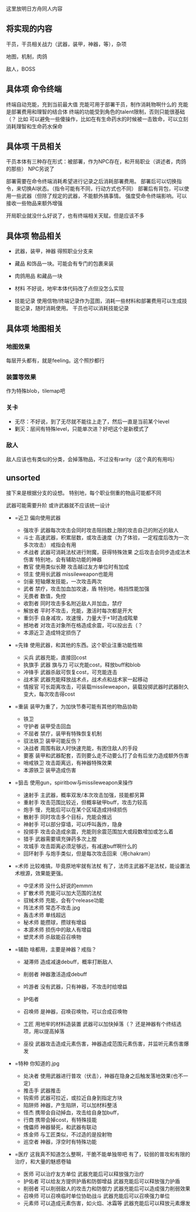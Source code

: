 这里放明日方舟同人内容
## 将实现的内容
干员，干员相关战力（武器，装甲，神器，等），杂项

地图，机制，肉鸽

敌人，BOSS

## 具体项 命令终端
终端自动充能，充到当前最大值
充能可用于部署干员，制作消耗物啊什么的
充能是部署费用和理智的结合体
终端的功能受到角色的talent限制，否则只能很基础（？
比如 可以避免一些傻操作，比如在有生命药水的时候被一击致命，可以立刻消耗理智和生命药水保命

## 具体项 干员相关
干员本体有三种存在形式：被部署，作为NPC存在，和开局职业（讲述者，肉鸽的那些）
NPC另说了

部署需要在命令终端消耗希望进行记录之后消耗部署费用。
部署后可以切换指令，来切换AI状态。（指令可能有不同，行动方式也不同）
部署后有背包，可以使用一些武器（但除了规定的武器，不能额外搞事情。
强度受命令终端影响。可以接收一些物品来额外增强

开局职业就没什么好说了，也有终端相关天赋，但是应该不多

## 具体项 物品相关
- 武器，装甲，神器
得照职业分支来

- 藏品
和饰品一块。可能会有专门的包裹来装

- 肉鸽用品
和藏品一块

- 材料
不好说，地牢本体代码改了点但没怎么实现

- 技能记录
使用信物/终端记录作为蓝图，消耗一些材料和部署费用可以生成技能记录，随时消耗使用。
干员也可以消耗技能记录

## 具体项 地图相关
### 地图效果
每层开头都有，就是feeling。这个照抄都行
### 装置等效果
作为特殊blob，tilemap吧
### 关卡
- 无尽：不好说，到了无尽就不能往上走了，然后一直是当前某个level
- 剿灭：层间有特殊level，只能单次进？好吧这个是新模式了

### 敌人
敌人应该也有类似的分类，会掉落物品，不过没有rarity（这个真的有用吗）

## unsorted

接下来是根据分支的设想。
特别地，每个职业侧重的物品可能都不同

武器可能需要升阶
或许武器就不应该统一设计
- =近卫
  偏向使用武器
  - 强攻手
    武器每次攻击会同时攻击阻挡数上限的攻击自己的附近的敌人
  - 斗士
    高速武器，积累层数，或攻击速度（为了体验，一定程度后改为一次多次攻击）
    戒指会有用
  - 术战者
    武器可消耗法杖进行附魔，获得特殊效果
    之后攻击会同步造成法术伤害
    特别地，会有辅助功能的神器
  - 教官
    使用类似长鞭
    攻击越过友方单位时有加成
  - 领主
    使用长武器
    missileweapon也能用
  - 剑豪
    短轴爆发技能，一次攻击两次
  - 武者
    禁疗，攻击加血加攻速，盾
    特别地，格挡性能加强
  - 无畏者
    数值，免控
  - 收割者
    同时攻击多名附近敌人并加血，禁疗
  - 解放者
    平时不攻击，充能，激活时每次都是开大
  - 重剑手
    自身减攻，攻速慢，力量大于+1时造成眩晕
  - 撼地者
    对攻击对象所在格造成余震，可以投出去（？
  - 本源近卫
    造成特定损伤了
    
- =先锋
  使用武器，和其他的东西。这个职业注重功能性嘛
  - 尖兵
    武器充能，直接回cost
  - 执旗手
    武器 旗与刀 可以充能cost，释放buff和blob
  - 冲锋手
    武器杀敌可恢复cost，可充能连击
  - 战术家
    武器充能释放战术点，战术点和战术家一起移动
  - 情报官
    可长距离攻击，可装载missileweapon，装载投掷武器时武器耐久变大，每次攻击得cost

- =重装
  装甲为重了，为加快节奏可能有其他的物品协助
  - 铁卫
  - 守护者
    装甲受击回血
  - 不屈者
    禁疗，装甲有特殊恢复机制
  - 驭法铁卫
    装甲可能反伤？
  - 决战者
    周围有敌人时快速充能，有困住敌人的手段
  - 要塞
    装甲和武器配套，否则要么走不动要么打了会有后坐力造成额外伤害
  - 哨戒铁卫
    攻击距离远，有神器特殊效果
  - 本源铁卫
    装甲造成伤害

- =狙击
  使用gun，spiritbow与missileweapon来操作
  - 速射手
    主武器，概率双发/本次攻击加强，技能都另算
  - 重射手
    攻击范围比较近，但概率破甲buff，攻击力较高
  - 炮手
    慢，充能后可以在某个区域造成持续损伤
  - 散射手
    同时攻击多个目标，充能会推远
  - 神射手
    可以部分穿墙，可以呼叫轰炸，隐身
  - 投掷手
    攻击会造成余震，充能则余震范围加大或段数增加或怎么着
  - 猎手
    武器需要填充弹药多次上膛
  - 攻城手
    攻击距离必须足够远，有减速buff啊什么的
  - 回环射手
    与炮手类似，但是每次攻击回来（用chakram）


- =术师
  比较难搞，毕竟原地牢就有法杖
  有了，法师主武器不是法杖，能设置法术根源，效果能更强。
  - 中坚术师
    没什么好说的emmm
  - 扩散术师
    充能可以加大范围的法杖
  - 驭械术师
    充能，会有个release功能
  - 阵法术师
    常态不攻击.jpg
  - 轰击术师
    单线超远
  - 秘术师
    能攒球，攒球有增益
  - 本源术师
    损伤中的敌人有增益
  - 塑灵术师
    杀敌能召召唤物

- =辅助
  啥都用，主要是神器？戒指？
  - 凝滞师
    造成减速debuff，概率打断敌人
  - 削弱者
    神器激活造成debuff
  - 吟游者
    没有武器，只有神器，不攻击时给增益
  - 护佑者
    
  
  - 召唤师
    是神器，召唤召唤物，可以合成召唤物
  - 工匠
    用地牢的材料造装置
    武器可以加快掉落（？
    还是神器有个终结选项，用以提高掉落
  - 巫役
    武器攻击造成元素伤害，神器造成范围元素伤害，并监听元素伤害爆发

- =特种
  你知道的.jpg
  - 处决者
    使用武器进行普攻（伏击），神器在隐身之后触发落地效果(也不一定)
  - 推击手
    武器推击
  - 钩索师
    武器可拉近，或拉近自身到指定方块
  - 陷阱师
    神器，产生陷阱，可以加材料整活
  - 怪杰
    携带会自动掉血，攻击给自身加buff，
  - 行商
    携带会掉cost，有特殊技能
  - 傀儡师
    神器替死，和武器有联动
  - 炼金师
    与工匠类似，不过造的是投射物
  - 巡空者
    神器，浮空时有特殊功能

- =医疗
  这我真不知道怎么整啊，干脆不能单独带吧
  有了，较弱的普攻和有限的治疗，和大量的魅惑卷轴
  - 医师
    可以治疗友方单位
    武器充能后可以释放强力治疗
  - 护佑者
    可以给友方提供护盾和防御增益
    武器充能后可以释放强力护盾
  - 削弱者
    可以削弱敌人的攻击力和防御力
    武器充能后可以造成强力削弱效果
  - 召唤师
    可以召唤临时单位协助战斗
    武器充能后可以召唤强力单位
  - 元素师
    可以造成元素伤害，如火焰、冰霜等
    武器充能后可以释放元素爆发






